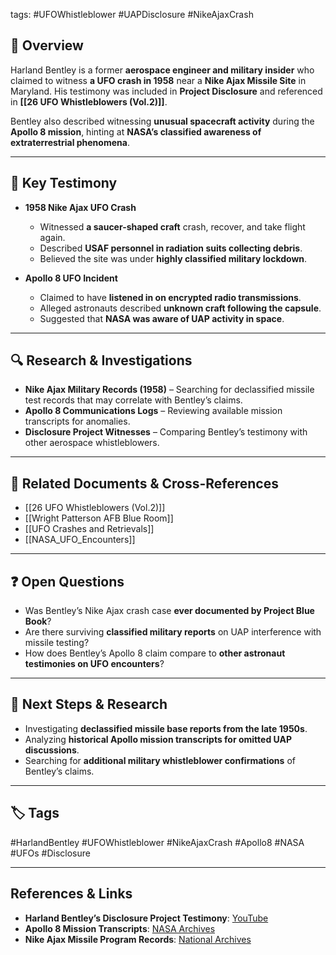 

tags: #UFOWhistleblower #UAPDisclosure #NikeAjaxCrash

## 📌 Overview

Harland Bentley is a former **aerospace engineer and military insider** who claimed to witness **a UFO crash in 1958** near a **Nike Ajax Missile Site** in Maryland. His testimony was included in **Project Disclosure** and referenced in **[[26 UFO Whistleblowers (Vol.2)]]**.

Bentley also described witnessing **unusual spacecraft activity** during the **Apollo 8 mission**, hinting at **NASA’s classified awareness of extraterrestrial phenomena**.

---

## 📝 Key Testimony

- **1958 Nike Ajax UFO Crash**
    
    - Witnessed **a saucer-shaped craft** crash, recover, and take flight again.
    - Described **USAF personnel in radiation suits collecting debris**.
    - Believed the site was under **highly classified military lockdown**.
- **Apollo 8 UFO Incident**
    
    - Claimed to have **listened in on encrypted radio transmissions**.
    - Alleged astronauts described **unknown craft following the capsule**.
    - Suggested that **NASA was aware of UAP activity in space**.

---

## 🔍 Research & Investigations

- **Nike Ajax Military Records (1958)** – Searching for declassified missile test records that may correlate with Bentley’s claims.
- **Apollo 8 Communications Logs** – Reviewing available mission transcripts for anomalies.
- **Disclosure Project Witnesses** – Comparing Bentley’s testimony with other aerospace whistleblowers.

---

## 🔗 Related Documents & Cross-References

- [[26 UFO Whistleblowers (Vol.2)]]
- [[Wright Patterson AFB Blue Room]]
- [[UFO Crashes and Retrievals]]
- [[NASA_UFO_Encounters]]

---

## ❓ Open Questions

- Was Bentley’s Nike Ajax crash case **ever documented by Project Blue Book**?
- Are there surviving **classified military reports** on UAP interference with missile testing?
- How does Bentley’s Apollo 8 claim compare to **other astronaut testimonies on UFO encounters**?

---

## 🔮 Next Steps & Research

- Investigating **declassified missile base reports from the late 1950s**.
- Analyzing **historical Apollo mission transcripts for omitted UAP discussions**.
- Searching for **additional military whistleblower confirmations** of Bentley’s claims.

---

## 🏷️ Tags

#HarlandBentley #UFOWhistleblower #NikeAjaxCrash #Apollo8 #NASA #UFOs #Disclosure

---

## **References & Links**

- **Harland Bentley’s Disclosure Project Testimony**: [YouTube](https://www.youtube.com/watch?v=oUqsU76GRq4)
- **Apollo 8 Mission Transcripts**: [NASA Archives](https://history.nasa.gov/afj/ap08fj/index.html)
- **Nike Ajax Missile Program Records**: [National Archives](https://www.archives.gov/research/military/air-force)